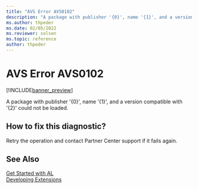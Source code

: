 ```yaml
---
title: "AVS Error AVS0102"
description: "A package with publisher '{0}', name '{1}', and a version compatible with '{2}' could not be loaded."
ms.author: thpeder
ms.date: 02/05/2022
ms.reviewer: solsen
ms.topic: reference
author: thpeder
---
```


# AVS Error AVS0102

[!INCLUDE[banner_preview](../includes/banner_preview.md)]

A package with publisher '{0}', name '{1}', and a version compatible with '{2}' could not be loaded.

## How to fix this diagnostic?

Retry the operation and contact Partner Center support if it fails again.

## See Also

[Get Started with AL](../devenv-get-started.md)  
[Developing Extensions](../devenv-dev-overview.md)  